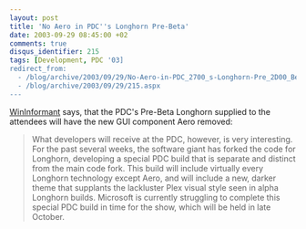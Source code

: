 ```yaml
---
layout: post
title: 'No Aero in PDC''s Longhorn Pre-Beta'
date: 2003-09-29 08:45:00 +02
comments: true
disqus_identifier: 215
tags: [Development, PDC '03]
redirect_from:
  - /blog/archive/2003/09/29/No-Aero-in-PDC_2700_s-Longhorn-Pre_2D00_Beta.aspx
  - /blog/archive/2003/09/29/215.aspx
---
```


[WinInformant](http://www.wininformant.com/Articles/Index.cfm?ArticleID=40367) says, that the PDC's Pre-Beta Longhorn supplied to the attendees will have the new GUI component Aero removed:

> What developers will receive at the PDC, however, is very interesting. For the past several weeks, the software giant has forked the code for Longhorn, developing a special PDC build that is separate and distinct from the main code fork. This build will include virtually every Longhorn technology except Aero, and will include a new, darker theme that supplants the lackluster Plex visual style seen in alpha Longhorn builds. Microsoft is currently struggling to complete this special PDC build in time for the show, which will be held in late October.
